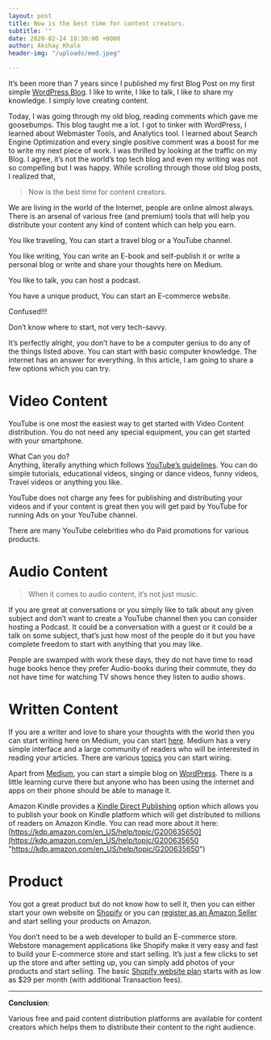 ```yaml
---
layout: post
title: Now is the best time for content creators.
subtitle: ''
date: 2020-02-24 18:30:00 +0000
author: Akshay Khale
header-img: "/uploads/med.jpeg"

---
```

It’s been more than 7 years since I published my first Blog Post on my first simple [WordPress Blog](https://4androidfans.wordpress.com/). I like to write, I like to talk, I like to share my knowledge. I simply love creating content.

Today, I was going through my old blog, reading comments which gave me goosebumps. This blog taught me a lot. I got to tinker with WordPress, I learned about Webmaster Tools, and Analytics tool. I learned about Search Engine Optimization and every single positive comment was a boost for me to write my next piece of work. I was thrilled by looking at the traffic on my Blog. I agree, it’s not the world’s top tech blog and even my writing was not so compelling but I was happy. While scrolling through those old blog posts, I realized that,

> Now is the best time for content creators.

We are living in the world of the Internet, people are online almost always. There is an arsenal of various free (and premium) tools that will help you distribute your content any kind of content which can help you earn.

You like traveling, You can start a travel blog or a YouTube channel.

You like writing, You can write an E-book and self-publish it or write a personal blog or write and share your thoughts here on Medium.

You like to talk, you can host a podcast.

You have a unique product, You can start an E-commerce website.

Confused!!!

Don’t know where to start, not very tech-savvy.

It’s perfectly alright, you don’t have to be a computer genius to do any of the things listed above. You can start with basic computer knowledge. The internet has an answer for everything. In this article, I am going to share a few options which you can try.

# Video Content

YouTube is one most the easiest way to get started with Video Content distribution. You do not need any special equipment, you can get started with your smartphone.

What Can you do?  
Anything, literally anything which follows [YouTube’s guidelines](https://www.youtube.com/about/policies/). You can do simple tutorials, educational videos, singing or dance videos, funny videos, Travel videos or anything you like.

YouTube does not charge any fees for publishing and distributing your videos and if your content is great then you will get paid by YouTube for running Ads on your YouTube channel.

There are many YouTube celebrities who do Paid promotions for various products.

# Audio Content

> When it comes to audio content, it’s not just music.

If you are great at conversations or you simply like to talk about any given subject and don’t want to create a YouTube channel then you can consider hosting a Podcast. It could be a conversation with a guest or it could be a talk on some subject, that’s just how most of the people do it but you have complete freedom to start with anything that you may like.

People are swamped with work these days, they do not have time to read huge books hence they prefer Audio-books during their commute, they do not have time for watching TV shows hence they listen to audio shows.

# Written Content

If you are a writer and love to share your thoughts with the world then you can start writing here on Medium, you can start [here](https://medium.com/new-story). Medium has a very simple interface and a large community of readers who will be interested in reading your articles. There are various [topics](https://medium.com/topics) you can start wiring.

Apart from [Medium](https://medium.com/), you can start a simple blog on [WordPress](https://wordpress.com/). There is a little learning curve there but anyone who has been using the internet and apps on their phone should be able to manage it.

Amazon Kindle provides a [Kindle Direct Publishing](https://kdp.amazon.com/en_US/) option which allows you to publish your book on Kindle platform which will get distributed to millions of readers on Amazon Kindle. You can read more about it here: [https://kdp.amazon.com/en_US/help/topic/G200635650](https://kdp.amazon.com/en_US/help/topic/G200635650 "https://kdp.amazon.com/en_US/help/topic/G200635650")

# Product

You got a great product but do not know how to sell it, then you can either start your own website on [Shopify](https://www.shopify.in/) or you can [register as an Amazon Seller](https://services.amazon.in/) and start selling your products on Amazon.

You don’t need to be a web developer to build an E-commerce store. Webstore management applications like Shopify make it very easy and fast to build your E-commerce store and start selling. It’s just a few clicks to set up the store and after setting up, you can simply add photos of your products and start selling. The basic [Shopify website plan](https://www.shopify.in/pricing) starts with as low as $29 per month (with additional Transaction fees).

***

**Conclusion**:

Various free and paid content distribution platforms are available for content creators which helps them to distribute their content to the right audience.